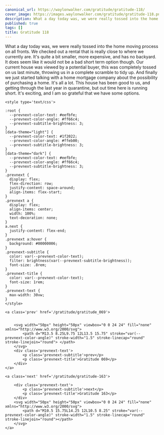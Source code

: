 ```yaml
---
canonical_url: https://waylonwalker.com/gratitude/gratitude-118/
cover_image: https://images.waylonwalker.com/gratitude/gratitude-118.png
description: What a day today was, we were really tossed into the home moving process
published: true
tags: []
title: Gratitude 118
---
```


What a day today was, we were really tossed into the home moving process on all fronts.  We checked out a rental that is really close to where we currently are.  It's quite a bit smaller, more expensive, and has no backyard.  It does seem like it would not be a bad short term option though.  Our current house was viewed by a potential buyer, this was completely tossed on us last minute, throwing us in a complete scramble to tidy up.  And finally we just started talking with a home mortgage company about the possibility of purchasing a home.  It's all a lot. This house has been good to us, and getting through the last year in quarantine, but out time here is running short.  It's exciting, and I am so grateful that we have some options.
<div class='prevnext'>

    <style type='text/css'>

    :root {
      --prevnext-color-text: #eefbfe;
      --prevnext-color-angle: #ff66c4;
      --prevnext-subtitle-brightness: 3;
    }
    [data-theme="light"] {
      --prevnext-color-text: #1f2022;
      --prevnext-color-angle: #ffeb00;
      --prevnext-subtitle-brightness: 3;
    }
    [data-theme="dark"] {
      --prevnext-color-text: #eefbfe;
      --prevnext-color-angle: #ff66c4;
      --prevnext-subtitle-brightness: 3;
    }
    .prevnext {
      display: flex;
      flex-direction: row;
      justify-content: space-around;
      align-items: flex-start;
    }
    .prevnext a {
      display: flex;
      align-items: center;
      width: 100%;
      text-decoration: none;
    }
    a.next {
      justify-content: flex-end;
    }
    .prevnext a:hover {
      background: #00000006;
    }
    .prevnext-subtitle {
      color: var(--prevnext-color-text);
      filter: brightness(var(--prevnext-subtitle-brightness));
      font-size: .8rem;
    }
    .prevnext-title {
      color: var(--prevnext-color-text);
      font-size: 1rem;
    }
    .prevnext-text {
      max-width: 30vw;
    }
    </style>
    
    <a class='prev' href='/gratitude/gratitude_069'>
    

        <svg width="50px" height="50px" viewbox="0 0 24 24" fill="none" xmlns="http://www.w3.org/2000/svg">
            <path d="M13.5 8.25L9.75 12L13.5 15.75" stroke="var(--prevnext-color-angle)" stroke-width="1.5" stroke-linecap="round" stroke-linejoin="round"> </path>
        </svg>
        <div class='prevnext-text'>
            <p class='prevnext-subtitle'>prev</p>
            <p class='prevnext-title'>Gratitude 069</p>
        </div>
    </a>
    
    <a class='next' href='/gratitude/gratitude-163'>
    
        <div class='prevnext-text'>
            <p class='prevnext-subtitle'>next</p>
            <p class='prevnext-title'>Gratitude 163</p>
        </div>
        <svg width="50px" height="50px" viewbox="0 0 24 24" fill="none" xmlns="http://www.w3.org/2000/svg">
            <path d="M10.5 15.75L14.25 12L10.5 8.25" stroke="var(--prevnext-color-angle)" stroke-width="1.5" stroke-linecap="round" stroke-linejoin="round"></path>
        </svg>
    </a>
  </div>